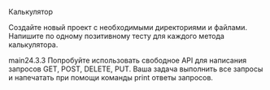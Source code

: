 Калькулятор

Создайте новый проект с необходимыми директориями и файлами.
Напишите по одному позитивному тесту для каждого метода калькулятора.

main24.3.3
Попробуйте использовать свободное API для написания запросов GET, POST, DELETE, PUT. Ваша задача выполнить все запросы и напечатать при помощи команды print ответы запросов.
